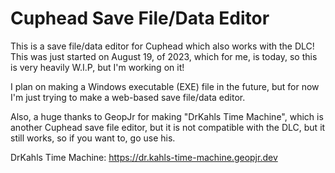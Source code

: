 # Cuphead Save File/Data Editor
This is a save file/data editor for Cuphead which also works with the DLC! This was just started on August 19, of 2023, which for me, is today, so this is very heavily W.I.P, but I'm working on it!

I plan on making a Windows executable (EXE) file in the future, but for now I'm just trying to make a web-based save file/data editor.

Also, a huge thanks to GeopJr for making "DrKahls Time Machine", which is another Cuphead save file editor, but it is not compatible with the DLC, but it still works, so if you want to, go use his.

DrKahls Time Machine: https://dr.kahls-time-machine.geopjr.dev
